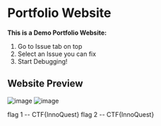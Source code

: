 # Portfolio Website
**This is a Demo Portfolio Website:**
  1) Go to Issue tab on top
  2) Select an Issue you can fix
  3) Start Debugging!
     
## Website Preview
![image](https://github.com/user-attachments/assets/36adc66a-cd16-4f1a-bada-2d7ba3363cdb)
![image](https://github.com/user-attachments/assets/14523bb3-f0ba-4cb9-b046-dddeade2b6e9)


flag 1 -- CTF{InnoQuest}
flag 2 -- CTF{InnoQuest}
